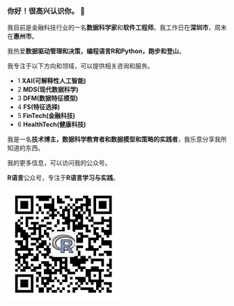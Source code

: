 ### 你好！很高兴认识你。 👋

我目前是金融科技行业的一名**数据科学家**和**软件工程师**。我工作日在**深圳市**，周末在**惠州市**。

我热爱**数据驱动管理和决策，编程语言R和Python，跑步和登山**。

我专注于以下方向和领域，可以提供相关咨询和服务。

- 1 **XAI(可解释性人工智能)**
- 2 **MDS(现代数据科学)**
- 3 **DFM(数据特征模型)**
- 4 **FS(特征选择)**
- 5 **FinTech(金融科技)**
- 6 **HealthTech(健康科技)**


我是一名**技术博主，数据科学教育者和数据模型和策略的实践者**，我乐意分享我所知道的东西。

我的更多信息，可以访问我的公众号。

**R语言**公众号，专注于**R语言学习与实践**。

![R](./imgs/R语言.jpg)

